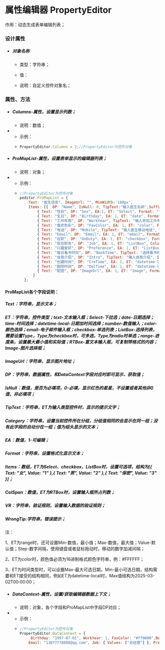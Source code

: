 # 属性编辑器 PropertyEditor

作用：动态生成表单编辑列表；

### 设计属性

* ##### 对象名称

  * 类型：字符串；

  * 值：

  * 说明：自定义控件对象名；

### 属性、方法

* ##### Columns-属性，设置显示列数；

  * 说明：数值；
* * 示例：
  * ```js
    PropertyEditor.Columns = 2;//PropertyEditor为控件对象
    ```
* ##### ProMapList-属性，设置表单显示的编辑器列表；

  * 说明：对象；
* * 示例：
  * ```js
    //PropertyEditor为控件对象
    peditor.ProMapList = {
        Text: "医生信息", ImageUrl: "", MinWidth:'180px',
        Items: [{  DP: "Name", IsNull: 0, TipText:"输入医生名称",Suffix:"年", EA:1, ET: "text", Format: "", Category: "基本信息" },
            { Text: "性别", DP: "Sex", EA:1, ET: "Select", Format: "", Items: [{ Text: "女", Value: "1" },{ Text: "男", Value: "2" },{ Text: "保密", Value: "3" }], Category: "基本信息" },
            { Text: "生日", DP: "Birthday", EA: 1, ET: "date", Format: "", Category: "基本信息",Max:'2025-03-02',Min:'1990-02-01' },
            { Text: "工作年限", DP: "WorkYear", TipText: "输入参加工作年限",Suffix:"年", IsNull: 0, EA: 1, ET: "number", Format: "", Category: "职业信息" },
            { Text: "喜欢色彩", DP: "FavColor", EA: 1, ET: "color", Format: "", Category: "职业信息" },
            { Text: "电话", DP: "Mobile", TipText: "输入医生移动电话", WrongTip:'请输入合格的电话号码！',IsNull: 0, EA: 1, ET: "tel", Format: "", Category: "职业信息" ,VR:"MPhoneID"},
            { Text: "Email", DP: "Email", EA: 1, ET: "email", Format: "", Category: "职业信息" },
            { Text: "在职", DP: "OnDuty", EA: 1, ET: "checkbox", Format: "", Category: "职业信息" },
            { Text: "现任职务", DP: "Job", EA: 1, ET: "ListBox", Columns: 2, Type: "radio", Format: "", Items: [{ Text: "总经理", Value: "总经理" }, { Text: "部门经理", Value: "部门经理" }, { Text: "程序员", Value: "程序员" }], Category: "职业信息" },
            { Text: "兴趣爱好", DP: "Preference", EA: 1, ET: "ListBox", Columns: 1, Type: "checkbox", Format: "", Items: [{ Text: "看书", Value: "1" }, { Text: "听音乐", Value: "2" }, { Text: "旅行", Value: "3" }], Category: "职业信息" },
            { Text: "每日看书时间", DP: "BookTime", TipText: "选择看书时间",Suffix:"年", IsNull: 0, EA: 1, ET: "range", Format: "", Min: 0, Max: 600, Step: 10,  Category: "职业信息" },
            { Text: "自我介绍", DP: "Intro", TipText: "输入自我介绍", IsNull: 0, EA: 1, ET: "RTBox", Format: "",ColSpan:2,Category: "职业信息" },
            { Text: "创建时间", DP: "CreTime", EA: 1, ET: "datetime-local", Format: "",Max:'2025-03-02T00:00:00',Min:'1990-02-01T12:00:00'},
            { Text: "删除时间", DP: "DelTime", EA: 1, ET: "datetime-local", Format: "",Category: "信息"},
            { Text: "配图", DP: "ImageUrl", EA: 1, ET: "Image", Format: ""},
          ]
      };
    ```

#### ProMapList各个字段说明：

##### Text：字符串，显示文本；

##### ET：字符串，控件类型；text-文本输入框；Select-下拉选；date-日期选择；time-时间选择；datetime-local-日期加时间选择；number-数值输入；color-颜色选择；email-电子邮件输入框；checkbox-单选列表；ListBox-选择列表，需要设置Type，Type为checkbox时，可多选，Type为radio时单选；range-进度条，设置最大最小值和实际值；RTBox-富文本输入框，可复制带格式的内容； Image-图片选择框；

##### ImageUrl：字符串，显示图片地址；

##### DP：字符串，数据属性，和DataContext字段对应时即可显示、获取值；

##### IsNull：数值，是否为必填项，0-必填，显示红色的星星，不设置或者其他非0值，非必填项；

#####  TipText：字符串，ET为输入类型控件时，显示的提示文字；

#####  Category：字符串，设置当前控件所在分组，分组值相同的会显示在同一组；没有此字段的自动分在一组；值为组头显示的文本；

#####  EA：数值，1-可编辑； 

#####  Format：字符串，设置格式化显示文本；

##### Items：数组，ET为Select、checkbox、ListBox时，设置可选项，结构为\[{ Text: "女", Value: "1" },{ Text: "男", Value: "2" },{ Text: "保密", Value: "3" }\]； 

##### ColSpan：数值，ET为RTBox时，设置输入框所占列数；

##### VR：字符串，验证规则，设置输入数据的验证规则；

##### WrongTip:字符串，错误提示 ；

注：

1、ET为range时，还可设置Min-数值，最小值；Max-数值，最大值；Value-默认值；Step-数字间隔，使用键盘或者鼠标拖动时，移动的数字加减间隔；

2、ET为color时，颜色值必须为16进制格式颜色字符串，例：\#FFFFFF；

3、ET为时间类型时，可以设置Max-最大可选日期，Min-最小可选日期，结构需要和ET接受的结构相同，例如ET为datetime-local时，Max值结构为2025-03-02T00:00:00；

* ##### DataContext-属性，设置/获取编辑器数据上下文；

  * 说明：对象，各个字段和ProMapList中字段DP对应；
* * 示例：
  * ```js
    //PropertyEditor为控件对象
    PropertyEditor.DataContext = {
         Birthday: "1997-07-01", WorkYear: 1, FavColor: "#ff0000",BookTime:2, Mobile: "13877778888",
        Email: "13877778888@qq.com", Job: { Values: ["总经理"] }, Preference: { Values: ["1","2"]}};
    ```

##### 



